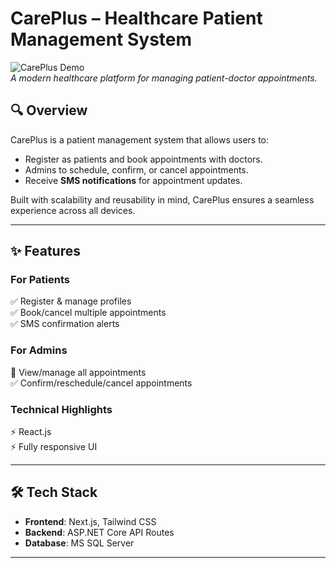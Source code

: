 # CarePlus – Healthcare Patient Management System  

![CarePlus Demo](https://via.placeholder.com/800x400?text=CarePlus+Demo)  
*A modern healthcare platform for managing patient-doctor appointments.*  

## 🔍 Overview  
CarePlus is a patient management system that allows users to:  
- Register as patients and book appointments with doctors.  
- Admins to schedule, confirm, or cancel appointments.  
- Receive **SMS notifications** for appointment updates.  

Built with scalability and reusability in mind, CarePlus ensures a seamless experience across all devices.  

---

## ✨ Features  
### **For Patients**  
✅ Register & manage profiles  
✅ Book/cancel multiple appointments  
✅ SMS confirmation alerts  

### **For Admins**  
📅 View/manage all appointments  
✅ Confirm/reschedule/cancel appointments  

### **Technical Highlights**  
⚡ React.js  
⚡ Fully responsive UI  

---

## 🛠️ Tech Stack  
- **Frontend**: Next.js, Tailwind CSS  
- **Backend**: ASP.NET Core API Routes  
- **Database**: MS SQL Server 
<!-- - **SMS**: (Specify service, e.g., Twilio)   -->

---